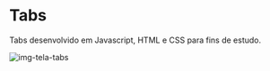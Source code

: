 # Tabs
Tabs desenvolvido em Javascript, HTML e CSS para fins de estudo.

![img-tela-tabs](https://github.com/lucianosergiodasilva/tabs/assets/81998569/a039d81a-26f0-444e-92db-970716fa41bd)
